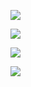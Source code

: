![](https://gitee.com/GaloisFields/WORKFLOWS4COMPANY/raw/master/resources/pic/common/夜班店长工作流程-新版_01.png)

![](https://gitee.com/GaloisFields/WORKFLOWS4COMPANY/raw/master/resources/pic/common/夜班店长工作流程-新版_02.png)

![](https://gitee.com/GaloisFields/WORKFLOWS4COMPANY/raw/master/resources/pic/common/夜班店长工作流程-新版_03.png)

![](https://gitee.com/GaloisFields/WORKFLOWS4COMPANY/raw/master/resources/pic/common/夜班店长工作流程-新版_04.png)